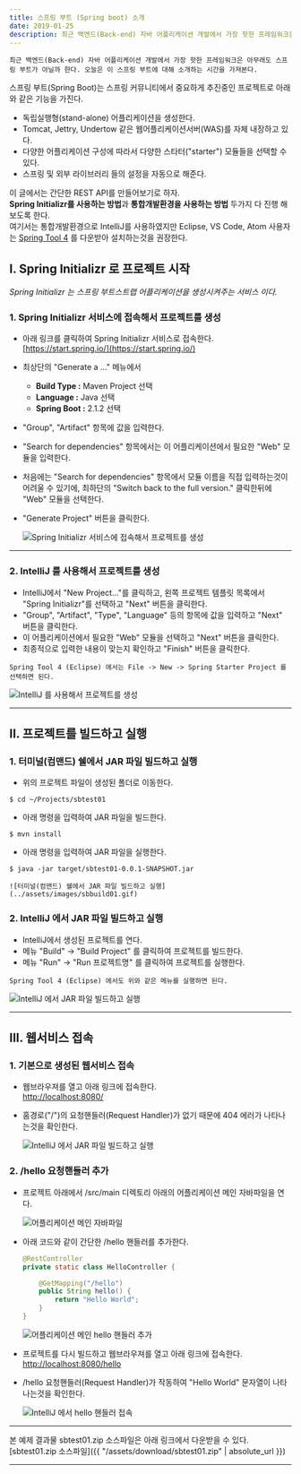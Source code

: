 ```yaml
---
title: 스프링 부트 (Spring boot) 소개
date: 2019-01-25
description: 최근 백엔드(Back-end) 자바 어플리케이션 개발에서 가장 핫한 프레임워크은 아무래도 스프링 부트가 아닐까 한다. 오늘은 이 스프링 부트에 대해 소개하는 시간을 가져본다.
---
```


`최근 백엔드(Back-end) 자바 어플리케이션 개발에서 가장 핫한 프레임워크은 아무래도 스프링 부트가 아닐까 한다.
오늘은 이 스프링 부트에 대해 소개하는 시간을 가져본다.`

스프링 부트(Spring Boot)는 스프링 커뮤니티에서 중요하게 추진중인 프로젝트로 아래와 같은 기능을 가진다.

+ 독립실행형(stand-alone) 어플리케이션을 생성한다.
+ Tomcat, Jettry, Undertow 같은 웹어플리케이션서버(WAS)를 자체 내장하고 있다.
+ 다양한 어플리케이션 구성에 따라서 다양한 스타터("starter") 모듈들을 선택할 수 있다.
+ 스프링 및 외부 라이브러리 들의 설정을 자동으로 해준다.

이 글에서는 간단한 REST API를 만들어보기로 하자.<br/>
**Spring Initializr를 사용하는 방법**과 **통합개발환경을 사용하는 방법** 두가지 다 진행 해보도록 한다.<br/>
여기서는 통합개발환경으로 IntelliJ를 사용하였지만 Eclipse, VS Code, Atom 사용자는 [Spring Tool 4](https://spring.io/tools) 를 다운받아 설치하는것을 권장한다.

## I. Spring Initializr 로 프로젝트 시작

*Spring Initializr 는 스프링 부트스트랩 어플리케이션을 생성시켜주는 서비스 이다.*

### 1. Spring Initializr 서비스에 접속해서 프로젝트를 생성

* 아래 링크를 클릭하여 Spring Initializr 서비스로 접속한다.  
[https://start.spring.io/](https://start.spring.io/)
* 최상단의 "Generate a ..." 메뉴에서  
	+ **Build Type :** Maven Project 선택
	+ **Language :** Java 선택
	+ **Spring Boot :** 2.1.2 선택
* "Group", "Artifact" 항목에 값을 입력한다.
* "Search for dependencies" 항목에서는 이 어플리케이션에서 필요한 "Web" 모듈을 입력한다.
* 처음에는 "Search for dependencies" 항목에서 모듈 이름을 직접 입력하는것이 어려울 수 있기에,
	최하단의 "Switch back to the full version." 클릭한뒤에 "Web" 모듈을 선택한다.
* "Generate Project" 버튼을 클릭한다.
	
  ![Spring Initializr 서비스에 접속해서 프로젝트를 생성](../assets/images/springboot01.gif)

***

### 2. IntelliJ 를 사용해서 프로젝트를 생성
* IntelliJ에서 "New Project..."를 클릭하고, 왼쪽 프로젝트 템플릿 목록에서 "Spring Initializr"를 선택하고 "Next" 버튼을 클릭한다.
* "Group", "Artifact", "Type", "Language" 등의 항목에 값을 입력하고 "Next" 버튼을 클릭한다.
* 이 어플리케이션에서 필요한 "Web" 모듈을 선택하고 "Next" 버튼을 클릭한다.
* 최종적으로 입력한 내용이 맞는지 확인하고 "Finish" 버튼을 클릭한다.

`Spring Tool 4 (Eclipse) 에서는 File -> New -> Spring Starter Project 를 선택하면 된다.`

  ![IntelliJ 를 사용해서 프로젝트를 생성](../assets/images/springboot02.gif)

***

## II. 프로젝트를 빌드하고 실행

### 1. 터미널(컴맨드) 쉘에서 JAR 파일 빌드하고 실행
* 위의 프로젝트 파일이 생성된 폴더로 이동한다.  
```shell
$ cd ~/Projects/sbtest01
```	
	
* 아래 명령을 입력하여 JAR 파일을 빌드한다.
```shell
$ mvn install
```
	
* 아래 명령을 입력하여 JAR 파일을 실행한다.  
```shell
$ java -jar target/sbtest01-0.0.1-SNAPSHOT.jar
```
	
	![터미널(컴맨드) 쉘에서 JAR 파일 빌드하고 실행](../assets/images/sbbuild01.gif)
	
### 2. IntelliJ 에서 JAR 파일 빌드하고 실행
* IntelliJ에서 생성된 프로젝트를 연다.
* 메뉴 "Build" -> "Build Project" 를 클릭하여 프로젝트를 빌드한다.  
* 메뉴 "Run" -> "Run 프로젝트명" 를 클릭하여 프로젝트를 실행한다.

`Spring Tool 4 (Eclipse) 에서도 위와 같은 메뉴를 실행하면 된다.`

  ![IntelliJ 에서 JAR 파일 빌드하고 실행](../assets/images/sbbuild02.gif)

***


## III. 웹서비스 접속
### 1. 기본으로 생성된 웹서비스 접속

* 웹브라우져를 열고 아래 링크에 접속한다.  
[http://localhost:8080/](http://localhost:8080/)

* 홈경로("/")의 요청핸들러(Request Handler)가 없기 때문에 404 에러가 나타나는것을 확인한다.

  ![IntelliJ 에서 JAR 파일 빌드하고 실행](../assets/images/sbservice01.png)

### 2. /hello 요청핸들러 추가

* 프로젝트 아래에서 /src/main 디렉토리 아래의 어플리케이션 메인 자바파일을 연다.

  ![어플리케이션 메인 자바파일](../assets/images/java_application_main_default.png)

* 아래 코드와 같이 간단한 /hello 핸들러를 추가한다.

    ```java
    @RestController
    private static class HelloController {

        @GetMapping("/hello")
        public String hello() {
            return "Hello World";
        }
    }
    ```

  ![어플리케이션 메인 hello 핸들러 추가](../assets/images/java_application_main_hello.png)

* 프로젝트를 다시 빌드하고 웹브라우져를 열고 아래 링크에 접속한다.  
[http://localhost:8080/hello](http://localhost:8080/hello)

* /hello 요청핸들러(Request Handler)가 작동하여 "Hello World" 문자열이 나타나는것을 확인한다.

  ![IntelliJ 에서 hello 핸들러 접속](../assets/images/sbservice02.png)

***

본 예제 결과물 sbtest01.zip 소스파일은 아래 링크에서 다운받을 수 있다.  
<i class="nf nf-fa-archive"></i> [sbtest01.zip 소스파일]({{ "/assets/download/sbtest01.zip" | absolute_url }})

***
